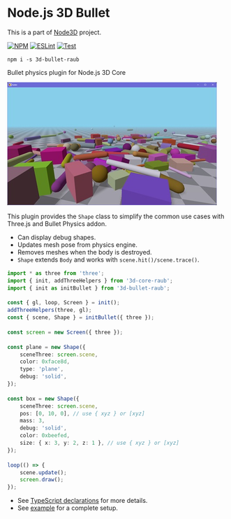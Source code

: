 # Node.js 3D Bullet

This is a part of [Node3D](https://github.com/node-3d) project.

[![NPM](https://badge.fury.io/js/3d-bullet-raub.svg)](https://badge.fury.io/js/3d-bullet-raub)
[![ESLint](https://github.com/node-3d/3d-bullet-raub/actions/workflows/eslint.yml/badge.svg)](https://github.com/node-3d/3d-bullet-raub/actions/workflows/eslint.yml)
[![Test](https://github.com/node-3d/3d-bullet-raub/actions/workflows/test.yml/badge.svg)](https://github.com/node-3d/3d-bullet-raub/actions/workflows/test.yml)

```console
npm i -s 3d-bullet-raub
```

Bullet physics plugin for Node.js 3D Core

![Example](examples/screenshot.jpg)

This plugin provides the `Shape` class to simplify the common use cases with Three.js and
Bullet Physics addon.

 * Can display debug shapes.
 * Updates mesh pose from physics engine.
 * Removes meshes when the body is destroyed.
 * `Shape` extends `Body` and works with `scene.hit()/scene.trace()`.

```ts
import * as three from 'three';
import { init, addThreeHelpers } from '3d-core-raub';
import { init as initBullet } from '3d-bullet-raub';

const { gl, loop, Screen } = init();
addThreeHelpers(three, gl);
const { scene, Shape } = initBullet({ three });

const screen = new Screen({ three });

const plane = new Shape({
	sceneThree: screen.scene,
	color: 0xface8d,
	type: 'plane',
	debug: 'solid',
});

const box = new Shape({
	sceneThree: screen.scene,
	pos: [0, 10, 0], // use { xyz } or [xyz]
	mass: 3,
	debug: 'solid',
	color: 0xbeefed,
	size: { x: 3, y: 2, z: 1 }, // use { xyz } or [xyz]
});

loop(() => {
	scene.update();
	screen.draw();
});
```

* See [TypeScript declarations](/index.d.ts) for more details.
* See [example](/examples/main.ts) for a complete setup.
